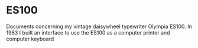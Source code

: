# ES100

Documents concerning my vintage daisywheel typewriter Olympia ES100.
In 1983 I built an interface to use the ES100 as a computer printer and computer keyboard
